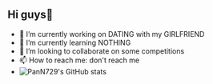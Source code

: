## Hi guys👋
- 🔭 I’m currently working on DATING with my GIRLFRIEND
- 🌱 I’m currently learning NOTHING
- 👯 I’m looking to collaborate on some competitions
- 📫 How to reach me: don't reach me
- ![PanN729's GitHub stats](https://github-readme-stats.vercel.app/api?username=PanN729&theme=catppuccin_latte_icons=true)
  

<!--
**PanN729/PanN729** is a ✨ _special_ ✨ repository because its `README.md` (this file) appears on your GitHub profile.

Here are some ideas to get you started:

- 🔭 I’m currently working on ...
- 🌱 I’m currently learning ...
- 👯 I’m looking to collaborate on ...
- 🤔 I’m looking for help with ...
- 💬 Ask me about ...
- 📫 How to reach me: ...
- 😄 Pronouns: ...
- ⚡ Fun fact: ...
-->
